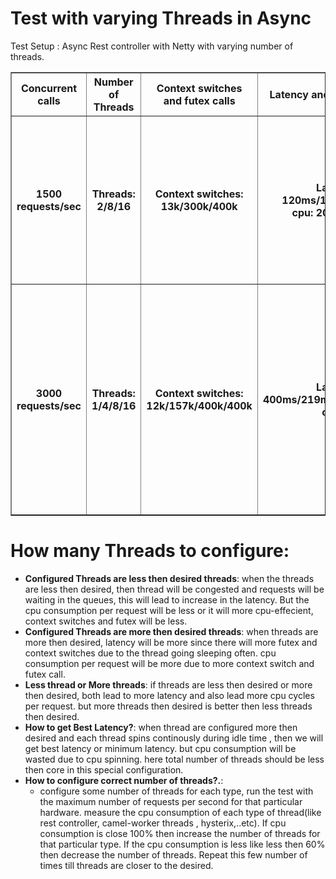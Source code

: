 

# Test with varying Threads in Async

Test Setup :  Async Rest controller with Netty with varying number of threads.

<table border=1>
<tr>
<th> Concurrent calls </th>
<th> Number of Threads </th>
<th>  Context switches and futex calls </th>
<th>  Latency and CPU utilization </th>
<th> Description </th>
</tr>
<tr>
<th> 1500 requests/sec </th>
<th> Threads: 2/8/16 </th>
<th>  Context switches: 13k/300k/400k </th>
<th>  Latency:  120ms/135ms/145ms <br> cpu:  200/300/400  </th>
<th> Threads 8,16: Threads are more then desired. <br> Threads-2: close to desired number. <br> Best performance for 2 threads. </th>
</tr>
<tr>
<th> 3000 requests/sec </th>
<th> Threads: 1/4/8/16 </th>
<th>  Context switches: <br> 12k/157k/400k/400k </th>
<th>  Latency:  400ms/219ms/260ms/300ms <br> cpu:  -  </th>
<th> Threads-8,16: The threads are more then desired. <br> Threads -1: The threads are less then desired.<br> Threads-4: very close the optimial number of threads.<br>  Best performance for 4 threads. </th>
</tr>
</table>


# How many Threads to configure:
  - **Configured Threads are less then desired threads**: when the threads are less then desired, then thread will be congested and requests will be waiting in the queues, this will lead to increase in the latency. But the cpu consumption per request will be less or it will more cpu-effecient, context switches and futex will be less.
  - **Configured Threads are more then desired threads**: when threads are more then desired, latency will be more since there will more futex and context switches due to the thread going sleeping often. cpu consumption per request will be more  due to more context switch and futex call.
  - **Less thread or More threads**: if threads are less then desired or more then desired, both lead to more latency and also lead more cpu cycles per request. but more threads then desired is better then less threads then desired.
  - **How to get Best Latency?**: when thread are configured more then desired and each thread spins continously during idle time , then we will get best latency or minimum latency. but cpu consumption will be wasted due to cpu spinning. here total number of threads should be less then core in this special configuration.
  - **How to configure correct number of threads?.**: 
    - configure some number of threads for each type, run the test with the maximum number of requests per second for that particular hardware. measure the cpu consumption of each type of thread(like rest controller, camel-worker threads , hysterix,..etc). If cpu consumption is close 100% then increase the number of threads for that particular type. If the cpu consumption is less like less then 60% then decrease the number of threads. Repeat this few number of times till threads are closer to the desired.
  

